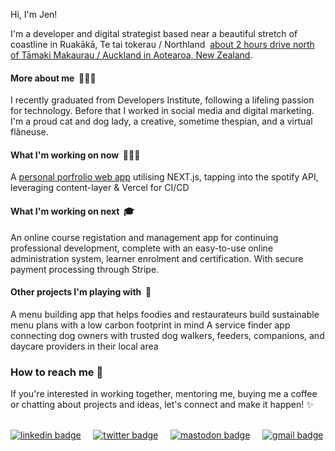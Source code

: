 Hi, I'm Jen!

I'm a developer and digital strategist based near a beautiful stretch of coastline in Ruakākā, Te tai tokerau / Northland &nbsp;[about 2 hours drive north of Tāmaki Makaurau / Auckland in Aotearoa, New Zealand](https://goo.gl/maps/SBy16KxPjGRVYPbu5).

#### More about me   &nbsp;👩🏻‍🚀
I recently graduated from Developers Institute, following a lifeling passion for technology. Before that I worked in social media and digital marketing. I'm a proud cat and dog lady, a creative, sometime thespian, and a virtual flâneuse. 
 
#### What I'm working on now   &nbsp;👩🏻‍💻
A [personal porfrolio web app](https://github.com/ajenstory/jencorbett.dev) utilising NEXT.js, tapping into the spotify API, leveraging content-layer & Vercel for CI/CD   

#### What I'm working on next  &nbsp;🎓
An online course registation and management app for continuing professional development, complete with an easy-to-use online administration system, learner enrolment and certification. With secure payment processing through Stripe.   

#### Other projects I'm playing with   &nbsp;🐶  
A menu building app that helps foodies and restaurateurs build sustainable menu plans with a low carbon footprint in mind 
A service finder app connecting dog owners with trusted dog walkers, feeders, companions, and daycare providers in their local area 

### How to reach me 📯
If you're interested in working together, mentoring me, buying me a coffee or chatting about projects and ideas, let's connect and make it happen! ✨
&nbsp; &nbsp; &nbsp; &nbsp; 
  
<div> 
<a  href="https://linkedin.com/in/jencorbett" target="_blank"><img alt="linkedin badge" src="https://img.shields.io/badge/LinkedIn-0A66C2?style=flat-square&logo=LinkedIn&logoColor=white&link=linkedin.com/in/jencorbett"></a>  &nbsp; &nbsp; 
<a href="https://twitter.com/ajenstory" target="_blank"><img  alt="twitter badge" src="https://img.shields.io/twitter/follow/ajenstory?style=social&link=https://twitter.com/ajenstory/"></a>  &nbsp; &nbsp; 
<a href="https://mastodon.nz" target="_blank"><img  alt="mastodon badge" src="https://img.shields.io/mastodon/follow/108770328926368471?domain=https%3A%2F%2Fmastodon.nz&style=social&link=mastodon.nz/@jen"></a>   &nbsp; &nbsp; 
<a href="mailto:hello@jencorbett.dev" target="_blank"><img  alt="gmail badge" src="https://img.shields.io/badge/Gmail-EA4335?style=flat-square&logo=Gmail&logoColor=white&link=(mailto:hello@jencorbett.dev?subject=Hey%Jen,%reaching%out%to%you%from%Github!)"></a></div>

<!---
crashtestdolly/crashtestdolly is a ✨ special ✨ repository because its `README.md` (this file) appears on your GitHub profile.
You can click the Preview link to take a look at your changes.
--->
